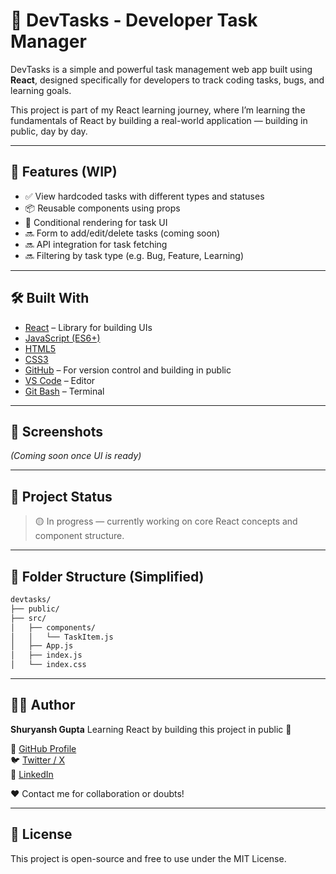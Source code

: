 # 🚀 DevTasks - Developer Task Manager

DevTasks is a simple and powerful task management web app built using **React**, designed specifically for developers to track coding tasks, bugs, and learning goals.

This project is part of my React learning journey, where I’m learning the fundamentals of React by building a real-world application — building in public, day by day.

---

## 🔧 Features (WIP)

- ✅ View hardcoded tasks with different types and statuses
- 📦 Reusable components using props
- 🧩 Conditional rendering for task UI
- 🔜 Form to add/edit/delete tasks (coming soon)
- 🔜 API integration for task fetching
- 🔜 Filtering by task type (e.g. Bug, Feature, Learning)

---

## 🛠️ Built With

- [React](https://reactjs.org/) – Library for building UIs
- [JavaScript (ES6+)](https://developer.mozilla.org/en-US/docs/Web/JavaScript)
- [HTML5](https://developer.mozilla.org/en-US/docs/Web/HTML)
- [CSS3](https://developer.mozilla.org/en-US/docs/Web/CSS)
- [GitHub](https://github.com) – For version control and building in public
- [VS Code](https://code.visualstudio.com/) – Editor
- [Git Bash](https://gitforwindows.org/) – Terminal

---

## 📸 Screenshots

_(Coming soon once UI is ready)_

---

## 🚧 Project Status

> 🟡 In progress — currently working on core React concepts and component structure.

---

## 📁 Folder Structure (Simplified)

```bash
devtasks/
├── public/
├── src/
│   ├── components/
│   │   └── TaskItem.js
│   ├── App.js
│   ├── index.js
│   └── index.css

```

---

## 👨‍💻 Author

**Shuryansh Gupta**
Learning React by building this project in public 🚀

📌 [GitHub Profile](https://github.com/Shuryansh07)  
🐦 [Twitter / X](https://x.com/ShuryanshG2111)  
💼 [LinkedIn](https://www.linkedin.com/in/shuryansh-gupta/)

❤️ Contact me for collaboration or doubts!

---

## 📝 License

This project is open-source and free to use under the MIT License.
